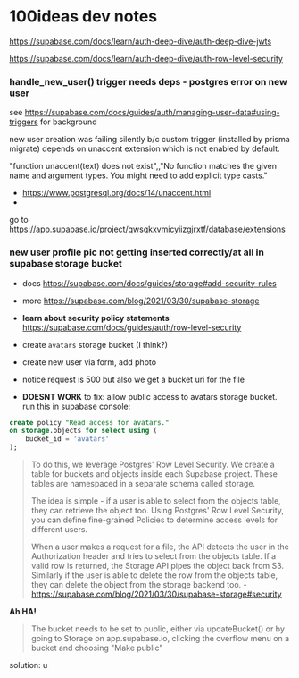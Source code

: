 # 100ideas dev notes 

https://supabase.com/docs/learn/auth-deep-dive/auth-deep-dive-jwts

https://supabase.com/docs/learn/auth-deep-dive/auth-row-level-security



### handle_new_user() trigger needs deps - postgres error on new user

see https://supabase.com/docs/guides/auth/managing-user-data#using-triggers for background

new user creation was failing silently b/c custom trigger (installed by prisma migrate) depends on unaccent extension which is not enabled by default.

"function unaccent(text) does not exist\",,\"No function matches the given name and argument types. You might need to add explicit type casts."
- https://www.postgresql.org/docs/14/unaccent.html
- 

go to https://app.supabase.io/project/qwsqkxvmicyiizgjrxtf/database/extensions

### new user profile pic not getting inserted correctly/at all in supabase storage bucket

- docs https://supabase.com/docs/guides/storage#add-security-rules
- more https://supabase.com/blog/2021/03/30/supabase-storage
- **learn about security policy statements** https://supabase.com/docs/guides/auth/row-level-security

- create `avatars` storage bucket (I think?)
- create new user via form, add photo
- notice request is 500 but also we get a bucket uri for the file

- **DOESNT WORK** to fix: allow public access to avatars storage bucket. run this in supabase console: 

```sql
create policy "Read access for avatars."
on storage.objects for select using (
    bucket_id = 'avatars'
);
```

> To do this, we leverage Postgres' Row Level Security. We create a table for buckets and objects inside each Supabase project. These tables are namespaced in a separate schema called storage.
>
> The idea is simple - if a user is able to select from the objects table, they can retrieve the object too. Using Postgres' Row Level Security, you can define fine-grained Policies to determine access levels for different users.
>
> When a user makes a request for a file, the API detects the user in the Authorization header and tries to select from the objects table. If a valid row is returned, the Storage API pipes the object back from S3. Similarly if the user is able to delete the row from the objects table, they can delete the object from the storage backend too. - https://supabase.com/blog/2021/03/30/supabase-storage#security

**Ah HA!**

> The bucket needs to be set to public, either via updateBucket() or by going to Storage on app.supabase.io, clicking the overflow menu on a bucket and choosing "Make public"

solution: u